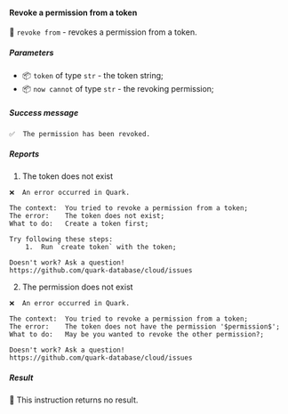 #### Revoke a permission from a token

🔧 `revoke from` - revokes a permission from a token.

##### Parameters

* 📦 `token` of type `str` - the token string;
* 📦 `now cannot` of type `str` - the revoking permission;

<!-- or...
🚫 This instruction takes no parameters.
-->

##### Success message

```
✅  The permission has been revoked.
```

##### Reports

1. The token does not exist
```
❌  An error occurred in Quark.

The context:  You tried to revoke a permission from a token;
The error:    The token does not exist;
What to do:   Create a token first;

Try following these steps:
    1.  Run `create token` with the token;

Doesn't work? Ask a question!
https://github.com/quark-database/cloud/issues
```

2. The permission does not exist
```
❌  An error occurred in Quark.

The context:  You tried to revoke a permission from a token;
The error:    The token does not have the permission '$permission$';
What to do:   May be you wanted to revoke the other permission?;

Doesn't work? Ask a question!
https://github.com/quark-database/cloud/issues
```

##### Result

🚫 This instruction returns no result.